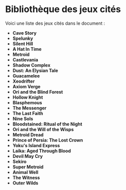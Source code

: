 # Bibliothèque des jeux cités

Voici une liste des jeux cités dans le document :

- **Cave Story**
- **Spelunky**
- **Silent Hill**
- **A Hat In Time**
- **Metroid**
- **Castlevania**
- **Shadow Complex**
- **Dust: An Elysian Tale**
- **Guacamelee**
- **Xeodrifter**
- **Axiom Verge**
- **Ori and the Blind Forest**
- **Hollow Knight**
- **Blasphemous**
- **The Messenger**
- **The Last Faith**
- **Nine Sols**
- **Bloodstained: Ritual of the Night**
- **Ori and the Will of the Wisps**
- **Metroid Dread**
- **Prince of Persia: The Lost Crown**
- **Yoku's Island Express**
- **Laika: Aged Through Blood**
- **Devil May Cry**
- **Sekiro**
- **Super Metroid**
- **Animal Well**
- **The Witness**
- **Outer Wilds**
